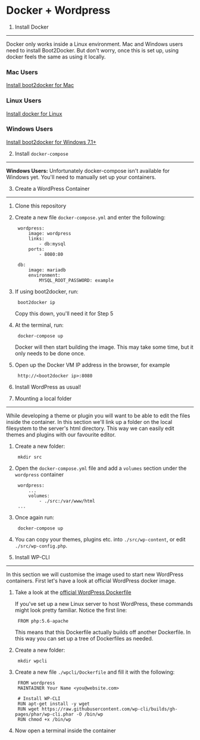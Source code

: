 Docker + Wordpress
==================

1. Install Docker
----------------------

Docker only works inside a Linux environment. Mac and Windows users need to install Boot2Docker. But don't worry, once this is set up, using docker feels the same as using it locally.

### Mac Users
[Install boot2docker for Mac](http://docs.docker.com/mac/step_one/)

### Linux Users
[Install docker for Linux](http://docs.docker.com/linux/step_one/)

### Windows Users
[Install boot2docker for Windows 7.1+](http://docs.docker.com/windows/step_one/)


2. Install `docker-compose`
---------------------------

**Windows Users:** Unfortunately docker-compose isn't available for Windows yet. You'll need to manually set up your containers.

3. Create a WordPress Container
-------------------------------

1. Clone this repository
2. Create a new file `docker-compose.yml` and enter the following:

		wordpress:
			image: wordpress
			links:
				- db:mysql
			ports:
				- 8080:80

		db:
			image: mariadb
			environment:
				MYSQL_ROOT_PASSWORD: example

3. If using boot2docker, run:

		boot2docker ip

	Copy this down, you'll need it for Step 5

4. At the terminal, run:

		docker-compose up

	Docker will then start building the image. This may take some time, but it only needs to be done once.

5. Open up the Docker VM IP address in the browser, for example

		http://<boot2docker ip>:8080

6. Install WordPress as usual!


4. Mounting a local folder
-----------------------------------------

While developing a theme or plugin you will want to be able to edit the files inside the container. In this section we'll link up a folder on the local filesystem to the server's html directory. This way we can easily edit themes and plugins with our favourite editor.

1. Create a new folder:

		mkdir src

2. Open the `docker-compose.yml` file and add a `volumes` section under the `wordpress` container

		wordpress:
			...
			volumes:
				- ./src:/var/www/html
		...

3. Once again run:

		docker-compose up

4. You can copy your themes, plugins etc. into `./src/wp-content`, or edit `./src/wp-config.php`.

5. Install WP-CLI
-----------------

In this section we will customise the image used to start new WordPress containers. First let's have a look at official WordPress docker image.

1. Take a look at the [official WordPress Dockerfile](https://github.com/docker-library/wordpress/blob/master/apache/Dockerfile)

	If you've set up a new Linux server to host WordPress, these commands might look pretty familiar. Notice the first line:

		FROM php:5.6-apache

	This means that this Dockerfile actually builds off another Dockerfile. In this way you can set up a tree of Dockerfiles as needed.

2. Create a new folder:

		mkdir wpcli

3. Create a new file `./wpcli/Dockerfile` and fill it with the following:

		FROM wordpress
		MAINTAINER Your Name <you@website.com>

		# Install WP-CLI
		RUN apt-get install -y wget
		RUN wget https://raw.githubusercontent.com/wp-cli/builds/gh-pages/phar/wp-cli.phar -O /bin/wp
		RUN chmod +x /bin/wp

4. Now open a terminal inside the container
